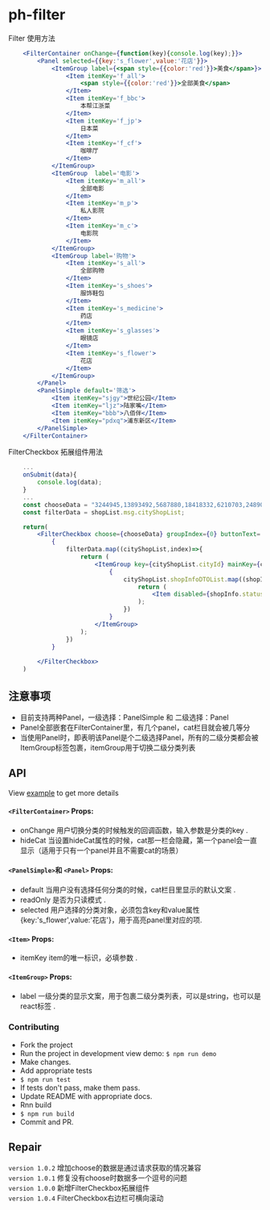 # ph-filter

Filter 使用方法
```jsx
    <FilterContainer onChange={function(key){console.log(key);}}>
        <Panel selected={{key:'s_flower',value:'花店'}}>
            <ItemGroup label={<span style={{color:'red'}}>美食</span>}>
                <Item itemKey='f_all'>
                    <span style={{color:'red'}}>全部美食</span>
                </Item>
                <Item itemKey='f_bbc'>
                    本帮江浙菜
                </Item>
                <Item itemKey='f_jp'>
                    日本菜
                </Item>
                <Item itemKey='f_cf'>
                    咖啡厅
                </Item>
            </ItemGroup>
            <ItemGroup  label='电影'>
                <Item itemKey='m_all'>
                    全部电影
                </Item>
                <Item itemKey='m_p'>
                    私人影院
                </Item>
                <Item itemKey='m_c'>
                    电影院
                </Item>
            </ItemGroup>
            <ItemGroup label='购物'>
                <Item itemKey='s_all'>
                    全部购物
                </Item>
                <Item itemKey='s_shoes'>
                    服饰鞋包
                </Item>
                <Item itemKey='s_medicine'>
                    药店
                </Item>
                <Item itemKey='s_glasses'>
                    眼镜店
                </Item>
                <Item itemKey='s_flower'>
                    花店
                </Item>
            </ItemGroup>
        </Panel>
        <PanelSimple default='筛选'>
            <Item itemKey="sjgy">世纪公园</Item>
            <Item itemKey="ljz">陆家嘴</Item>
            <Item itemKey="bbb">八佰伴</Item>
            <Item itemKey="pdxq">浦东新区</Item>
        </PanelSimple>
    </FilterContainer>
```

FilterCheckbox 拓展组件用法
```jsx
    ...
    onSubmit(data){
        console.log(data);
    }
    ...
    const chooseData = "3244945,13893492,5687880,18418332,6210703,24890244"; // string
    const filterData = shopList.msg.cityShopList;

    return(
        <FilterCheckbox choose={chooseData} groupIndex={0} buttonText='确定' buttonStyle="info" onSubmit={::this.onSubmit}>
            {
                filterData.map((cityShopList,index)=>{
                    return (
                        <ItemGroup key={cityShopList.cityId} mainKey={cityShopList.cityId} label={cityShopList.cityName}>
                            {
                                cityShopList.shopInfoDTOList.map((shopInfo)=>{
                                    return (
                                        <Item disabled={shopInfo.status==1} key={shopInfo.shopId} itemKey={shopInfo.shopId}>{shopInfo.shopName}</Item>
                                    );
                                })
                            }
                        </ItemGroup>
                    );
                })
            }
            
        </FilterCheckbox>
    )
```

##  注意事项
	
- 	目前支持两种Panel，一级选择：PanelSimple  和  二级选择：Panel
-   Panel全部嵌套在FilterContainer里，有几个panel，cat栏目就会被几等分
-   当使用Panel时，即表明该Panel是个二级选择Panel，所有的二级分类都会被ItemGroup标签包裹，itemGroup用于切换二级分类列表
			
			
##  API
View [example](/example/src/index.js) to get more details

#### `<FilterContainer>` Props:
- onChange 用户切换分类的时候触发的回调函数，输入参数是分类的key .
- hideCat 当设置hideCat属性的时候，cat那一栏会隐藏，第一个panel会一直显示（适用于只有一个panel并且不需要cat的场景）

#### `<PanelSimple>`和 `<Panel>` Props:
- default 当用户没有选择任何分类的时候，cat栏目里显示的默认文案 .
- readOnly 是否为只读模式 .
- selected 用户选择的分类对象，必须包含key和value属性{key:'s_flower',value:'花店'}，用于高亮panel里对应的项.

#### `<Item>` Props:
- itemKey item的唯一标识，必填参数 .

#### `<ItemGroup>` Props:
- label 一级分类的显示文案，用于包裹二级分类列表，可以是string，也可以是react标签 .


### Contributing

- Fork the project
- Run the project in development view demo: `$ npm run demo`
- Make changes.
- Add appropriate tests
- `$ npm run test`
- If tests don't pass, make them pass.
- Update README with appropriate docs.
- Rnn build
- `$ npm run build`
- Commit and PR.

## Repair

`version 1.0.2` 增加choose的数据是通过请求获取的情况兼容 <br/>
`version 1.0.1` 修复没有choose时数据多一个逗号的问题 <br/>
`version 1.0.0` 新增FilterCheckbox拓展组件 <br/>
`version 1.0.4` FilterCheckbox右边栏可横向滚动 <br/>


